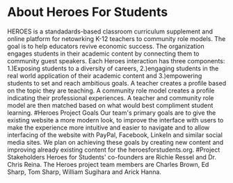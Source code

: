 # About Heroes For Students
HEROES is a standadards-based classroom curriculum supplement and online platform for netowrking K-12 teachers to community role models.
		The goal is to help educators revive economic success. The organization engages students in their academic content by connecting them to community guest speakers. 
		Each Heroes interaction	has three components: 1.)Exposing students to a diversity of careers, 2.)engaging students in the real world application of their academic content
		and 3.)empowering students to set and reach ambitious goals. A teacher creates a profile based on the topic they are teaching. A community role model creates a 
		profile indicating their professional experiences. A teacher and community role model are then matched based on what would best compliment student learning.
#Heroes Project Goals
Our team's primary goals are to give the existing website a more modern look, to improve the interface with users to make the experience more intuitive and easier to navigate and to allow interfacing of the website with PayPal, Facebook, LinkeIn and similar social media sites. We plan on achieving these goals by creating new content and improving already existing content for the heroesforstudents.org.
#Project Stakeholders
Heroes for Students' co-founders are Richie Ressel and Dr. Chris Reina. The Heroes project team members are Charles Brown, Ed Sharp, Tom Sharp, William Sugihara and Arick Hanna. 
		
		
